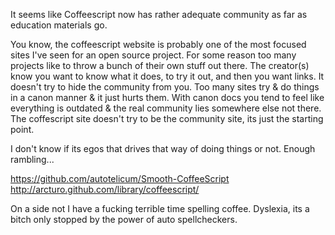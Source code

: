 It seems like Coffeescript now has rather adequate community as far as education materials go.

You know, the coffeescript website is probably one of the most focused sites I've seen for an open source project. For some
reason too many projects like to throw a bunch of their own stuff out there. The creator(s) know you want to know what it
does, to try it out, and then you want links. It doesn't try to hide the community from you. Too many sites try & do things
in a canon manner & it just hurts them. With canon docs you tend to feel like everything is outdated & the real community
lies somewhere else not there. The coffescript site doesn't try to be the community site, its just the starting point.

I don't know if its egos that drives that way of doing things or not. Enough rambling...

https://github.com/autotelicum/Smooth-CoffeeScript
http://arcturo.github.com/library/coffeescript/

On a side not I have a fucking terrible time spelling coffee. Dyslexia, its a bitch only stopped by the power of auto
spellcheckers.